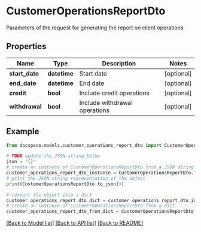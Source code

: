 # CustomerOperationsReportDto

Parameters of the request for generating the report on client operations

## Properties

Name | Type | Description | Notes
------------ | ------------- | ------------- | -------------
**start_date** | **datetime** | Start date | [optional] 
**end_date** | **datetime** | End date | [optional] 
**credit** | **bool** | Include credit operations | [optional] 
**withdrawal** | **bool** | Include withdrawal operations | [optional] 

## Example

```python
from docspace.models.customer_operations_report_dto import CustomerOperationsReportDto

# TODO update the JSON string below
json = "{}"
# create an instance of CustomerOperationsReportDto from a JSON string
customer_operations_report_dto_instance = CustomerOperationsReportDto.from_json(json)
# print the JSON string representation of the object
print(CustomerOperationsReportDto.to_json())

# convert the object into a dict
customer_operations_report_dto_dict = customer_operations_report_dto_instance.to_dict()
# create an instance of CustomerOperationsReportDto from a dict
customer_operations_report_dto_from_dict = CustomerOperationsReportDto.from_dict(customer_operations_report_dto_dict)
```
[[Back to Model list]](../README.md#documentation-for-models) [[Back to API list]](../README.md#documentation-for-api-endpoints) [[Back to README]](../README.md)


